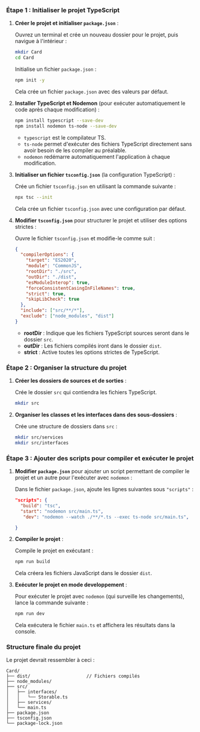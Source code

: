 ### Étape 1 : Initialiser le projet TypeScript

1. **Créer le projet et initialiser `package.json`** :

   Ouvrez un terminal et crée un nouveau dossier pour le projet, puis navigue à l'intérieur :

   ```bash
   mkdir Card
   cd Card
   ```

   Initialise un fichier `package.json` :

   ```bash
   npm init -y
   ```

   Cela crée un fichier `package.json` avec des valeurs par défaut.

2. **Installer TypeScript et Nodemon** (pour exécuter automatiquement le code après chaque modification) :

   ```bash
   npm install typescript --save-dev
   npm install nodemon ts-node --save-dev
   ```

   - `typescript` est le compilateur TS.
   - `ts-node` permet d'exécuter des fichiers TypeScript directement sans avoir besoin de les compiler au préalable.
   - `nodemon` redémarre automatiquement l'application à chaque modification.

3. **Initialiser un fichier `tsconfig.json`** (la configuration TypeScript) :

   Crée un fichier `tsconfig.json` en utilisant la commande suivante :

   ```bash
   npx tsc --init
   ```

   Cela crée un fichier `tsconfig.json` avec une configuration par défaut.

4. **Modifier `tsconfig.json`** pour structurer le projet et utiliser des options strictes :

   Ouvre le fichier `tsconfig.json` et modifie-le comme suit :

   ```json
   {
     "compilerOptions": {
       "target": "ES2020",
       "module": "CommonJS",
       "rootDir": "./src",
       "outDir": "./dist",
       "esModuleInterop": true,
       "forceConsistentCasingInFileNames": true,
       "strict": true,
       "skipLibCheck": true
     },
     "include": ["src/**/*"],
     "exclude": ["node_modules", "dist"]
   }
   ```

   - **rootDir** : Indique que les fichiers TypeScript sources seront dans le dossier `src`.
   - **outDir** : Les fichiers compilés iront dans le dossier `dist`.
   - **strict** : Active toutes les options strictes de TypeScript.

### Étape 2 : Organiser la structure du projet

1. **Créer les dossiers de sources et de sorties** :

   Crée le dossier `src` qui contiendra les fichiers TypeScript.

   ```bash
   mkdir src
   ```

2. **Organiser les classes et les interfaces dans des sous-dossiers** :

   Crée une structure de dossiers dans `src` :

   ```bash
   mkdir src/services
   mkdir src/interfaces
   ```


### Étape 3 : Ajouter des scripts pour compiler et exécuter le projet

1. **Modifier `package.json`** pour ajouter un script permettant de compiler le projet et un autre pour l'exécuter avec `nodemon` :

   Dans le fichier `package.json`, ajoute les lignes suivantes sous `"scripts"` :

   ```json
   "scripts": {
     "build": "tsc",
     "start": "nodemon src/main.ts",
      "dev": "nodemon --watch ./**/*.ts --exec ts-node src/main.ts",

   }
   ```

2. **Compiler le projet** :

   Compile le projet en exécutant :

   ```bash
   npm run build
   ```

   Cela créera les fichiers JavaScript dans le dossier `dist`.

3. **Exécuter le projet en mode developpement** :

   Pour exécuter le projet avec `nodemon` (qui surveille les changements), lance la commande suivante :

   ```bash
   npm run dev
   ```

   Cela exécutera le fichier `main.ts` et affichera les résultats dans la console.


### Structure finale du projet

Le projet devrait ressembler à ceci :

```
Card/
├── dist/                     // Fichiers compilés
├── node_modules/
├── src/
│   ├── interfaces/
│   │   └── Storable.ts
│   ├── services/
│   └── main.ts
├── package.json
├── tsconfig.json
└── package-lock.json
```
